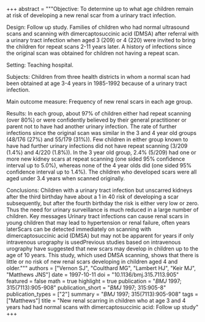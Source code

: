 +++
abstract = """Objective: To determine up to what age children remain at risk of developing a new renal scar from a urinary tract infection. 

Design: Follow up study. Families of children who had normal ultrasound scans and scanning with dimercaptosuccinic acid (DMSA) after referral with a urinary tract infection when aged 3 (209) or 4 (220) were invited to bring the children for repeat scans 2-11 years later. A history of infections since the original scan was obtained for children not having a repeat scan.

Setting: Teaching hospital.

Subjects: Children from three health districts in whom a normal scan had been obtained at age 3-4 years in 1985-1992 because of a urinary tract infection.

Main outcome measure: Frequency of new renal scars in each age group.

Results: In each group, about 97% of children either had repeat scanning (over 80%) or were confidently believed by their general practitioner or parent not to have had another urinary infection. The rate of further infections since the original scan was similar in the 3 and 4 year old groups (48/176 (27%) and 55/179 (31%)). Few children in either group known to have had further urinary infections did not have repeat scanning (3/209 (1.4%) and 4/220 (1.8%)). In the 3 year old group, 2.4% (5/209) had one or more new kidney scars at repeat scanning (one sided 95% confidence interval up to 5.0%), whereas none of the 4 year olds did (one sided 95% confidence interval up to 1.4%). The children who developed scars were all aged under 3.4 years when scanned originally.

Conclusions: Children with a urinary tract infection but unscarred kidneys after the third birthday have about a 1 in 40 risk of developing a scar subsequently, but after the fourth birthday the risk is either very low or zero. Thus the need for urinary surveillance is much reduced in a large number of children. Key messages Urinary tract infections can cause renal scars in young children that may lead to hypertension or renal failure, often years laterScars can be detected immediately on scanning with dimercaptosuccinic acid (DMSA) but may not be apparent for years if only intravenous urography is usedPrevious studies based on intravenous urography have suggested that new scars may develop in children up to the age of 10 years. This study, which used DMSA scanning, shows that there is little or no risk of new renal scars developing in children aged 4 and older."""
authors = ["Vernon SJ", "Coulthard MG", "Lambert HJ", "Keir MJ", "Matthews JNS"]
date = 1997-10-11
doi = "10.1136/bmj.315.7113.905"
featured = false
math = true
highlight = true
publication = "*BMJ* 1997; 315(7113):905-908"
publication_short = "*BMJ* 1997; 315:905-8"
publication_types = ["2"]
summary = "*BMJ* 1997; 315(7113):905-908"
tags = ["Matthews"]
title = "New renal scarring in children who at age 3 and 4 years had had normal scans with dimercaptosuccinic acid: Follow up study"
+++
